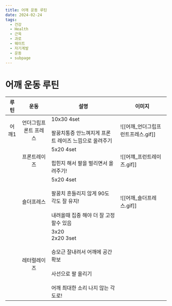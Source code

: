 ```yaml
---
title: 어깨 운동 루틴
date: 2024-02-24
tags:
  - 건강
  - Health
  - 근육
  - 과로
  - 웨이트
  - 자기계발
  - 운동
  - subpage
---
```

# 어깨 운동 루틴

| 루틴 | 운동 | 설명 | 이미지 |
| :--: | :--: | ---- | ---- |
| 어깨1 | 언더그립프론트 프레스<br> | 10x30 4set<br>  <br>팔꿈치통증 안느껴지게 프론트 레이즈 느낌으로 올려주기 | ![[어깨_언더그립프런트프레스.gif]] |
|  | 프론트레이즈<br> | 5x20 4set  <br><br>힙힌지 해서 팔을 벌리면서 올려주기! | ![[어꺠_프런트레이즈.gif]] |
|  | 숄더프레스 | 5x20 4set  <br><br>팔꿈치 흔들리지 않게 90도 각도 잘 유지!<br><br>내려올때 집중 해야 더 잘 고정할수 있음 | ![[어깨_숄더프레스.gif]] |
|  | 레터럴레이즈 | 3x20  <br>2x20 3set  <br><br>승모근 잘내려서 어깨에 공간확보<br><br>사선으로 팔 올리기<br>  <br>어깨 최대한 소리 나지 않는 각도로! |  |
